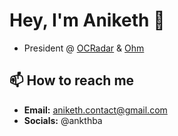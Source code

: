 # Hey, I'm Aniketh 👋
- President @ [OCRadar](https://github.com/OCRadar) & [Ohm](https://github.com/ohmhardware)

## 📫 How to reach me
- **Email:** [aniketh.contact@gmail.com](mailto:aniketh.contact@gmail.com)
- **Socials:** @ankthba
